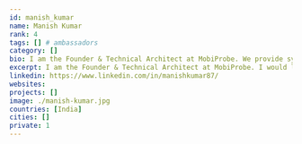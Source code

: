 ```yaml
---
id: manish_kumar
name: Manish Kumar
rank: 4
tags: [] # ambassadors
category: []
bio: I am the Founder & Technical Architect at MobiProbe. We provide system performance and engagement measurement tools for Software Systems, Applications and Connected devices. ThreeFold Foundation fell in love with Threefold I see great potential in ThreeFold technology and believe it can be an agent of positive impact in our society.
excerpt: I am the Founder & Technical Architect at MobiProbe. I would like to devote my time and resources for evangelism, adoption and promulgation of ThreeFold technology.
linkedin: https://www.linkedin.com/in/manishkumar87/
websites: 
projects: []
image: ./manish-kumar.jpg
countries: [India]
cities: []
private: 1
---
```

